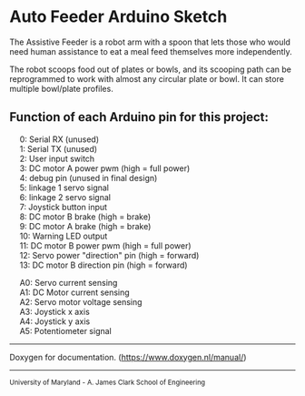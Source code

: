 # Auto Feeder Arduino Sketch

The Assistive Feeder is a robot arm with a spoon that lets those who would
need human assistance to eat a meal feed themselves more independently.

The robot scoops food out of plates or bowls, and its scooping path can be reprogrammed
to work with almost any circular plate or bowl. It can store multiple bowl/plate profiles.

**Function of each Arduino pin for this project:**
---
&emsp; 0: Serial RX (unused)\
&emsp; 1: Serial TX (unused)\
&emsp; 2: User input switch\
&emsp; 3: DC motor A power pwm (high = full power)\
&emsp; 4: debug pin (unused in final design)\
&emsp; 5: linkage 1 servo signal\
&emsp; 6: linkage 2 servo signal\
&emsp; 7: Joystick button input\
&emsp; 8: DC motor B brake (high = brake)\
&emsp; 9: DC motor A brake (high = brake)\
&emsp; 10: Warning LED output\
&emsp; 11: DC motor B power pwm (high = full power)\
&emsp; 12: Servo power "direction" pin (high = forward)\
&emsp; 13: DC motor B direction pin (high = forward)

&emsp; A0: Servo current sensing\
&emsp; A1: DC Motor current sensing\
&emsp; A2: Servo motor voltage sensing\
&emsp; A3: Joystick x axis\
&emsp; A4: Joystick y axis\
&emsp; A5: Potentiometer signal

---

Doxygen for documentation. (https://www.doxygen.nl/manual/)

---

<sub>University of Maryland - A. James Clark School of Engineering</sub>